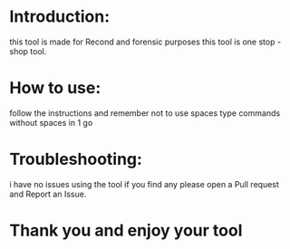 # Introduction:
this tool is made for Recond and forensic purposes this tool is one stop - shop tool.

# How to use:
follow the instructions and remember not to use spaces type commands without spaces in 1 go


# Troubleshooting:

i have no issues using the tool if you find any please open a Pull request and Report an Issue.


# Thank you and enjoy your tool
